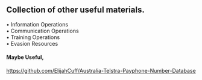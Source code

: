 ## Collection of other useful materials.    
• Information Operations   
• Communication Operations   
• Training Operations   
• Evasion Resources    
  
#### Maybe Useful,   
https://github.com/ElijahCuff/Australia-Telstra-Payphone-Number-Database
